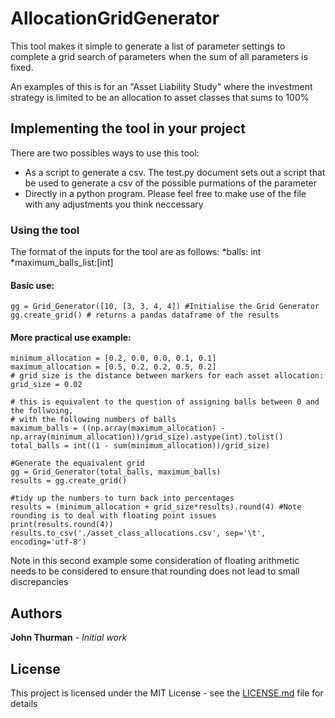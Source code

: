 # AllocationGridGenerator

This tool makes it simple to generate a list of parameter settings to complete a grid search of parameters when the sum of all parameters is fixed.

An examples of this is for an "Asset Liability Study" where the investment strategy is limited to be an allocation to asset classes that sums to 100%

## Implementing the tool in your project

There are two possibles ways to use this tool:
* As a script to generate a csv. The test.py document sets out a script that be used to generate a csv of the possible purmations of the parameter
* Directly in a python program. Please feel free to make use of the file with any adjustments you think neccessary

### Using the tool 

The format of the inputs for the tool are as follows:
*balls: int
*maximum_balls_list:[int]

#### Basic use:

    gg = Grid_Generator([10, [3, 3, 4, 4]) #Initialise the Grid Generator
    gg.create_grid() # returns a pandas dataframe of the results

#### More practical use example:
    
    minimum_allocation = [0.2, 0.0, 0.0, 0.1, 0.1]
    maximum_allocation = [0.5, 0.2, 0.2, 0.5, 0.2]
    # grid size is the distance between markers for each asset allocation:
    grid_size = 0.02

    # this is equivalent to the question of assigning balls between 0 and the follwoing,
    # with the following numbers of balls
    maximum_balls = ((np.array(maximum_allocation) - np.array(minimum_allocation))/grid_size).astype(int).tolist()
    total_balls = int((1 - sum(minimum_allocation))/grid_size)

    #Generate the equaivalent grid
    gg = Grid_Generator(total_balls, maximum_balls)
    results = gg.create_grid()

    #tidy up the numbers to turn back into percentages
    results = (minimum_allocation + grid_size*results).round(4) #Note rounding is to deal with floating point issues
    print(results.round(4))
    results.to_csv('./asset_class_allocations.csv', sep='\t', encoding='utf-8')

Note in this second example some consideration of floating arithmetic needs to be considered to ensure that rounding does not lead to small discrepancies

## Authors

**John Thurman** - *Initial work* 

## License

This project is licensed under the MIT License - see the [LICENSE.md](LICENSE.md) file for details
